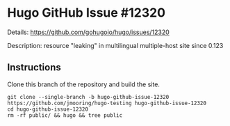 # Hugo GitHub Issue #12320

Details: <https://github.com/gohugoio/hugo/issues/12320>

Description: resource "leaking" in multilingual multiple-host site since 0.123

## Instructions

Clone this branch of the repository and build the site.

```text
git clone --single-branch -b hugo-github-issue-12320 https://github.com/jmooring/hugo-testing hugo-github-issue-12320
cd hugo-github-issue-12320
rm -rf public/ && hugo && tree public
```
